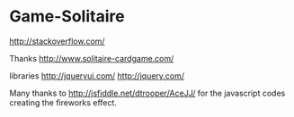 # Game-Solitaire

http://stackoverflow.com/

Thanks
http://www.solitaire-cardgame.com/

libraries
http://jqueryui.com/
http://jquery.com/


Many thanks to 
http://jsfiddle.net/dtrooper/AceJJ/
for the javascript codes creating the fireworks effect.
